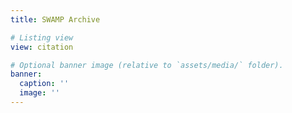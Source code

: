 ```yaml
---
title: SWAMP Archive

# Listing view
view: citation

# Optional banner image (relative to `assets/media/` folder).
banner:
  caption: ''
  image: ''
---
```

